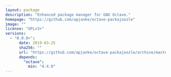 ```yaml
---
layout: package
description: "Enhanced package manager for GNU Octave."
homepage: "https://github.com/apjanke/octave-packajoozle"
image: ""
license: "GPLv3+"
versions:
  - "0.0.0+":
      date: 2019-03-25
      sha256: ""
      url: "https://github.com/apjanke/octave-packajoozle/archive/master.zip"
      depends:
        "octave":
          min: "4.4.0"
---
```

